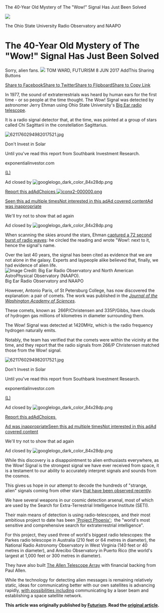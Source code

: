 The 40-Year Old Mystery of The "Wow!" Signal Has Just Been Solved

![](../_resources/d542058f8beadee2ecde1dc64fddfbc9.jpg)

The Ohio State University Radio Observatory and NAAPO

# The 40-Year Old Mystery of The "Wow!" Signal Has Just Been Solved

Sorry, alien fans.
[![](../_resources/2aaa772b846109bf8f676280dc80e422.jpg)](https://futurism.com/)
TOM WARD, FUTURISM
8 JUN 2017
AddThis Sharing Buttons

[Share to Facebook]()[Share to Twitter]()[Share to Flipboard]()[Share to Copy Link]()

In 1977, the sound of extraterrestrials was heard by human ears for the first time - or so people at the time thought. The Wow! Signal was detected by astronomer Jerry Ehman using Ohio State University's [Big Ear radio telescope](http://www.bigear.org/default.htm).

It is a radio signal detector that, at the time, was pointed at a group of stars called Chi Sagittarii in the constellation Sagittarius.

![6211760294982017521.jpg](../_resources/45ba75f33097438c2f9ab91dc212b9d6.jpg)

Don't Invest in Solar

Until you've read this report from Southbank Investment Research.

exponentialinvestor.com

[(L)](https://googleads.g.doubleclick.net/aclk?sa=l&ai=CXuWxRmc6WdqlCdKmzAbx-aSYD83kq7pI8bCw6PkEwI23ARABINKs2CRgu76ug9AKoAHBwMijA8gBCakCR8_aPe1NtT7gAgCoAwHIA5sEqgTuAU_Q9BoW5Avm4cJltZzVLA8K8yIixfbxCpyWkuYN-MJWSGN-ZR51kEvrvsWvuEr3XOle5XdUZDRlQ3o9zW_CcZYEQ6saCeE3PqDculiXtKb3y0GHF3CL1pDXwkSPzP2dxVrJ5raiIsJdnZB75_5UluKidkAmAknQb4Ki1sxAMVL_GIyMvqdm5a4MTiKtraYhK8Mgfrm3l9rfu29OmOomHTuD8DMM-BwKf6PRXoKp9r6BnYFV9UdcmNLlQ1mxO4cA9FdOCpePaJg1V2WzzQLrqnqsBwA0mrQCP_uneUYFO9E3qL0vpl7Lp-5nrHW2lkPgBAGgBi6AB6e_t1yoB6a-G9gHANIIBQiMYxABsQmxhAh97DHZLdgTDA&num=1&sig=AOD64_0tA3s9jqvcGbcBGipz9AWC1U9stg&client=ca-pub-7008543974153908&adurl=https://subscribe.exponentialinvestor.com/613082/solar-new)

Ad closed by ![googlelogo_dark_color_84x28dp.png](../_resources/2f9aeeb8a52a48b0a82d2c9553e25e0e.png)

[Report this ad]()[AdChoices ![iconx2-000000.png](../_resources/c359423d4fa28db149f53fb24731f3d1.png)](https://www.google.com/url?ct=abg&q=https://www.google.com/adsense/support/bin/request.py%3Fcontact%3Dabg_afc%26url%3Dhttp://www.sciencealert.com/the-40-year-old-mystery-of-the-wow-signal-was-just-solved%26gl%3DGB%26hl%3Den%26client%3Dca-pub-7008543974153908%26ai0%3DCXuWxRmc6WdqlCdKmzAbx-aSYD83kq7pI8bCw6PkEwI23ARABINKs2CRgu76ug9AKoAHBwMijA8gBCakCR8_aPe1NtT7gAgCoAwHIA5sEqgTuAU_Q9BoW5Avm4cJltZzVLA8K8yIixfbxCpyWkuYN-MJWSGN-ZR51kEvrvsWvuEr3XOle5XdUZDRlQ3o9zW_CcZYEQ6saCeE3PqDculiXtKb3y0GHF3CL1pDXwkSPzP2dxVrJ5raiIsJdnZB75_5UluKidkAmAknQb4Ki1sxAMVL_GIyMvqdm5a4MTiKtraYhK8Mgfrm3l9rfu29OmOomHTuD8DMM-BwKf6PRXoKp9r6BnYFV9UdcmNLlQ1mxO4cA9FdOCpePaJg1V2WzzQLrqnqsBwA0mrQCP_uneUYFO9E3qL0vpl7Lp-5nrHW2lkPgBAGgBi6AB6e_t1yoB6a-G9gHANIIBQiMYxABsQmxhAh97DHZLdgTDA&usg=AFQjCNH-MHFaX-9fq2Kg350y6LdRbxgRWw)

[Seen this ad multiple times]()[Not interested in this ad]()[Ad covered content]()[Ad was inappropriate]()

We'll try not to show that ad again

Ad closed by ![googlelogo_dark_color_84x28dp.png](../_resources/2f9aeeb8a52a48b0a82d2c9553e25e0e.png)

When scanning the skies around the stars, Ehman [captured a 72 second burst of radio waves](https://futurism.com/the-wow-signal/): he circled the reading and wrote "Wow!: next to it, hence the signal's name.

Over the last 40 years, the signal has been cited as evidence that we are not alone in the galaxy. Experts and laypeople alike believed that, finally, we had evidence of alien life.![Image Credit: Big Ear Radio Observatory and North American AstroPhysical Observatory (NAAPO).](../_resources/1f618364dc7cda7f553e4da4e6d65a54.jpg)Big Ear Radio Observatory and NAAPO

However, Antonio Paris, of St Petersburg College, has now discovered the explanation: a pair of comets. The work was published in the *[Journal of the Washington Academy of Sciences](http://planetary-science.org/wp-content/uploads/2017/06/Paris_WAS_103_02.pdf)*.

These comets, known as  266P/Christensen and 335P/Gibbs, have clouds of hydrogen gas millions of kilometres in diameter surrounding them.

The Wow! Signal was detected at 1420MHz, which is the radio frequency hydrogen naturally emits.

Notably, the team has verified that the comets were within the vicinity at the time, and they report that the radio signals from 266/P Christensen matched those from the Wow! signal.

![6211760294982017521.jpg](../_resources/45ba75f33097438c2f9ab91dc212b9d6.jpg)

Don't Invest in Solar

Until you've read this report from Southbank Investment Research.

exponentialinvestor.com

[(L)](https://googleads.g.doubleclick.net/aclk?sa=l&ai=ClRumRmc6WceSCc7dbfehtqgJzeSrukjxsLDo-QTAjbcBEAEg0qzYJGC7vq6D0AqgAcHAyKMDyAEJqQJHz9o97U21PuACAKgDAcgDmwSqBPEBT9ADH4Mun6KE-HKRfrCUvtmzqj73rLGa32d43cH-HSUqs549vpNANHQrzyKi92Y6B8OVExiwnTu4og8rSZvrIrAIwN7jE5xlQq2A7O7SFUN1hcIQUyfHocfZYMigUNlnTGv2tP2SU1w9zPmNSRR6A1_53MrljVTbs3wNdZrOg2RLqGL1CWn23_u2pzR5TEx9KUPMf9TsNQpqbtLrwXGBNtZR6goIG8hNrkdhlGMRJahas2B9ed6hCPZvrtMAHJwZPQhOGNj0w6Am5oh-zZ7YFaZAf9yZvpo2G0YNYbSVzLeBeoDx4WTUapvKDbFnHflmJuAEAaAGLoAHp7-3XKgHpr4b2AcA0ggFCIxjEAGxCbGECH3sMdkt2BMM&num=1&sig=AOD64_0AH5EbvdDYCggA5QsV3Ivj_ww1dg&client=ca-pub-7008543974153908&adurl=https://subscribe.exponentialinvestor.com/613082/solar-new)

Ad closed by ![googlelogo_dark_color_84x28dp.png](../_resources/2f9aeeb8a52a48b0a82d2c9553e25e0e.png)

[Report this ad]()[AdChoices ](https://www.google.com/url?ct=abg&q=https://www.google.com/adsense/support/bin/request.py%3Fcontact%3Dabg_afc%26url%3Dhttp://www.sciencealert.com/the-40-year-old-mystery-of-the-wow-signal-was-just-solved%26gl%3DGB%26hl%3Den%26client%3Dca-pub-7008543974153908%26ai0%3DClRumRmc6WceSCc7dbfehtqgJzeSrukjxsLDo-QTAjbcBEAEg0qzYJGC7vq6D0AqgAcHAyKMDyAEJqQJHz9o97U21PuACAKgDAcgDmwSqBPEBT9ADH4Mun6KE-HKRfrCUvtmzqj73rLGa32d43cH-HSUqs549vpNANHQrzyKi92Y6B8OVExiwnTu4og8rSZvrIrAIwN7jE5xlQq2A7O7SFUN1hcIQUyfHocfZYMigUNlnTGv2tP2SU1w9zPmNSRR6A1_53MrljVTbs3wNdZrOg2RLqGL1CWn23_u2pzR5TEx9KUPMf9TsNQpqbtLrwXGBNtZR6goIG8hNrkdhlGMRJahas2B9ed6hCPZvrtMAHJwZPQhOGNj0w6Am5oh-zZ7YFaZAf9yZvpo2G0YNYbSVzLeBeoDx4WTUapvKDbFnHflmJuAEAaAGLoAHp7-3XKgHpr4b2AcA0ggFCIxjEAGxCbGECH3sMdkt2BMM&usg=AFQjCNH4yQnCynp1i-nymFZbxmKTbqNFgg)

[Ad was inappropriate]()[Seen this ad multiple times]()[Not interested in this ad]()[Ad covered content]()

We'll try not to show that ad again

Ad closed by ![googlelogo_dark_color_84x28dp.png](../_resources/2f9aeeb8a52a48b0a82d2c9553e25e0e.png)

While this discovery is a disappointment to alien enthusiasts everywhere, as the Wow! Signal is the strongest signal we have ever received from space, it is a testament to our ability to accurately interpret signals and sounds from the cosmos.

This gives us hope in our attempt to decode the hundreds of "strange, alien" signals coming from other stars [that have been observed recently](https://futurism.com/spoiler-alert-hundreds-of-stars-have-strange-alien-signals/).

We have several weapons in our cosmic detection arsenal, most of which are used by the Search for Extra-Terrestrial Intelligence Institute (SETI).

Their main means of detection is using radio-telescopes, and their most ambitious project to date has been ['Project Phoenix'](http://www.seti.org/seti-institute/project/details/project-phoenix);  the "world's most sensitive and comprehensive search for extraterrestrial intelligence".

For this project, they used three of world's biggest radio telescopes: the Parkes radio telescope in Australia (210 feet or 64 metres in diameter), the National Radio Astronomy Observatory in West Virginia (140 feet or 40 metres in diameter), and Arecibo Observatory in Puerto Rico (the world's largest at 1,000 feet or 300 metres in diameter).

They have also built [The Allen Telescope Array](https://www.seti.org/ata) with financial backing from Paul Allen.

While the technology for detecting alien messages is remaining relatively static, ideas for communicating better with our own satellites is advancing rapidly, [with possibilities including](https://futurism.com/images/communications-next-frontier/) communicating by a laser beam and establishing a space satellite network.

**This article was originally published by [Futurism](https://futurism.com/). Read the [original article](https://futurism.com/the-40-year-old-mystery-of-the-wow-signal-was-just-solved/).**